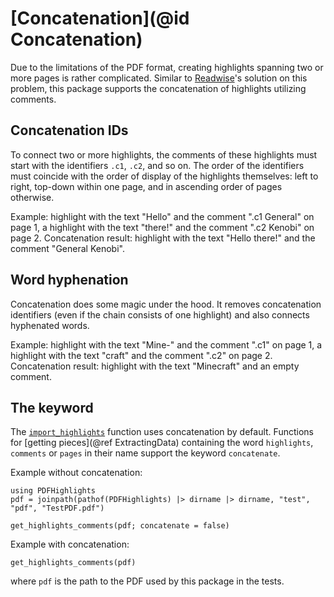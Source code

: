 # [Concatenation](@id Concatenation)

Due to the limitations of the PDF format, creating highlights spanning two or more pages is
rather complicated. Similar to [Readwise](https://readwise.io/)'s solution on this problem,
this package supports the concatenation of highlights utilizing comments.

## Concatenation IDs

To connect two or more highlights, the comments of these highlights must start with the
identifiers `.c1`, `.c2`, and so on. The order of the identifiers must coincide with the
order of display of the highlights themselves: left to right, top-down within one page,
and in ascending order of pages otherwise.

Example: highlight with the text "Hello" and the comment ".c1 General" on page 1, a
highlight with the text "there!" and the comment ".c2 Kenobi" on page 2. Concatenation
result: highlight with the text "Hello there!" and the comment "General Kenobi".

## Word hyphenation

Concatenation does some magic under the hood. It removes concatenation identifiers
(even if the chain consists of one highlight) and also connects hyphenated words.

Example: highlight with the text "Mine-" and the comment ".c1" on page 1, a
highlight with the text "craft" and the comment ".c2" on page 2. Concatenation
result: highlight with the text "Minecraft" and an empty comment.

## The keyword

The [`import_highlights`](@ref) function uses concatenation by default. Functions for
[getting pieces](@ref ExtractingData) containing the word `highlights`, `comments` or
`pages` in their name support the keyword `concatenate`.

Example without concatenation:

```@setup pdf
using PDFHighlights
pdf = joinpath(pathof(PDFHighlights) |> dirname |> dirname, "test", "pdf", "TestPDF.pdf")
```

```@example pdf
get_highlights_comments(pdf; concatenate = false)
```

Example with concatenation:

```@example pdf
get_highlights_comments(pdf)
```

where `pdf` is the path to the PDF used by this package in the tests.
